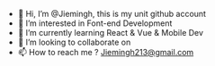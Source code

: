 - 👋 Hi, I’m @Jiemingh, this is my unit github account
- 👀 I’m interested in Font-end Development
- 🌱 I’m currently learning React & Vue & Mobile Dev 
- 💞️ I’m looking to collaborate on 
- 📫 How to reach me ? Jiemingh213@gmail.com

<!---
Jiemingh/Jiemingh is a ✨ special ✨ repository because its `README.md` (this file) appears on your GitHub profile.
You can click the Preview link to take a look at your changes.
--->
